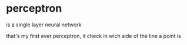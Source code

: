 # perceptron
 is a single layer neural network
 
that's my first ever perceptron,
it check in wich side of the line a point is
